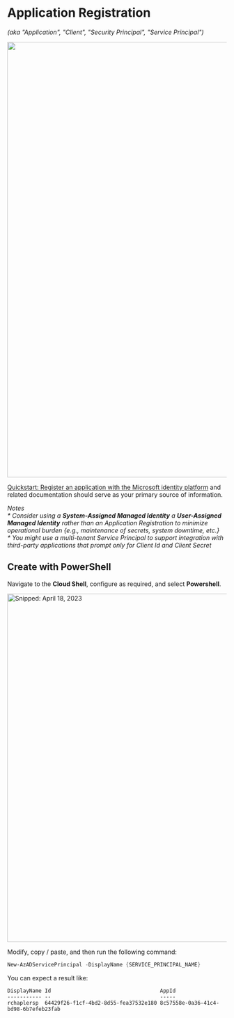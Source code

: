 # Application Registration
_(aka "Application", "Client", "Security Principal", "Service Principal")_

<img src="https://user-images.githubusercontent.com/44923999/185750680-8bb8b009-3820-47de-8957-a206628516d7.png" width="1000" />

[Quickstart: Register an application with the Microsoft identity platform](https://learn.microsoft.com/en-us/azure/active-directory/develop/quickstart-register-app) and related documentation should serve as your primary source of information.

_Notes_<br>
_* Consider using a **System-Assigned Managed Identity** a **User-Assigned Managed Identity** rather than an Application Registration to minimize operational burden {e.g., maintenance of secrets, system downtime, etc.}_<br>
_* You might use a multi-tenant Service Principal to support integration with third-party applications that prompt only for Client Id and Client Secret_

## Create with PowerShell

Navigate to the **Cloud Shell**, configure as required, and select **Powershell**.

<img src="https://user-images.githubusercontent.com/44923999/232788882-f8bc59c9-2886-4601-9432-c5188c1df872.png" width="800" title="Snipped: April 18, 2023" />

Modify, copy / paste, and then run the following command:

``` PowerShell
New-AzADServicePrincipal -DisplayName {SERVICE_PRINCIPAL_NAME}
```

You can expect a result like:

```
DisplayName Id                                   AppId
----------- --                                   -----
rchaplersp  64429f26-f1cf-4bd2-8d55-fea37532e180 8c57558e-0a36-41c4-bd98-6b7efeb23fab
```
